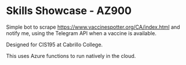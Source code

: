 # Skills Showcase - AZ900

Simple bot to scrape https://www.vaccinespotter.org/CA/index.html and notify me, using the Telegram API when a vaccine is available.

Designed for CIS195 at Cabrillo College.

This uses Azure functions to run natively in the cloud.
